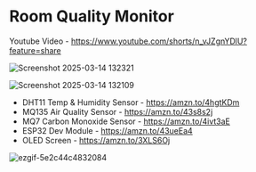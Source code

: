 # Room Quality Monitor

Youtube Video - [https://www.youtube.com/shorts/n_vJZgnYDlU?feature=share ](https://youtube.com/shorts/BAg5vC72PNA?feature=share) 

![Screenshot 2025-03-14 132321](https://github.com/user-attachments/assets/656a3441-b653-431d-ae8a-f16782ee99d2)

![Screenshot 2025-03-14 132109](https://github.com/user-attachments/assets/ba1d89c4-989b-40ad-86e3-ab0858c2306c)

* DHT11 Temp & Humidity Sensor - https://amzn.to/4hgtKDm
* MQ135 Air Quality Sensor - https://amzn.to/43s8s2j
* MQ7 Carbon Monoxide Sensor - https://amzn.to/4ivt3aE
* ESP32 Dev Module - https://amzn.to/43ueEa4
* OLED Screen - https://amzn.to/3XLS6Oj 

![ezgif-5e2c44c4832084](https://github.com/user-attachments/assets/0aee1e20-9a06-44fb-ad19-a05f50ee66c4)
